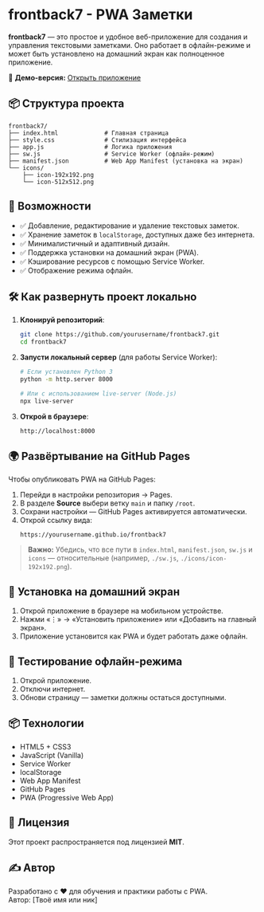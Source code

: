 # frontback7 - PWA Заметки

**frontback7** — это простое и удобное веб-приложение для создания и управления текстовыми заметками. Оно работает в офлайн-режиме и может быть установлено на домашний экран как полноценное приложение.

🔗 **Демо-версия:** [Открыть приложение](https://m00npr1ce.github.io/frontback7)  

## 📦 Структура проекта

```
frontback7/
├── index.html             # Главная страница
├── style.css              # Стилизация интерфейса
├── app.js                 # Логика приложения
├── sw.js                  # Service Worker (офлайн-режим)
├── manifest.json          # Web App Manifest (установка на экран)
└── icons/
    ├── icon-192x192.png
    └── icon-512x512.png
```

## 🚀 Возможности

- ✅ Добавление, редактирование и удаление текстовых заметок.
- ✅ Хранение заметок в `localStorage`, доступных даже без интернета.
- ✅ Минималистичный и адаптивный дизайн.
- ✅ Поддержка установки на домашний экран (PWA).
- ✅ Кэширование ресурсов с помощью Service Worker.
- ✅ Отображение режима офлайн.

## 🛠 Как развернуть проект локально

1. **Клонируй репозиторий**:
   ```bash
   git clone https://github.com/yourusername/frontback7.git
   cd frontback7
   ```

2. **Запусти локальный сервер** (для работы Service Worker):
   ```bash
   # Если установлен Python 3
   python -m http.server 8000

   # Или с использованием live-server (Node.js)
   npx live-server
   ```

3. **Открой в браузере**:
   ```
   http://localhost:8000
   ```

## 🌍 Развёртывание на GitHub Pages

Чтобы опубликовать PWA на GitHub Pages:

1. Перейди в настройки репозитория → Pages.
2. В разделе **Source** выбери ветку `main` и папку `/root`.
3. Сохрани настройки — GitHub Pages активируется автоматически.
4. Открой ссылку вида:
   ```
   https://yourusername.github.io/frontback7
   ```

> **Важно:** Убедись, что все пути в `index.html`, `manifest.json`, `sw.js` и `icons` — относительные (например, `./sw.js`, `./icons/icon-192x192.png`).

## 📱 Установка на домашний экран

1. Открой приложение в браузере на мобильном устройстве.
2. Нажми «⋮» → «Установить приложение» или «Добавить на главный экран».
3. Приложение установится как PWA и будет работать даже офлайн.

## 🧪 Тестирование офлайн-режима

1. Открой приложение.
2. Отключи интернет.
3. Обнови страницу — заметки должны остаться доступными.

## 📦 Технологии

- HTML5 + CSS3
- JavaScript (Vanilla)
- Service Worker
- localStorage
- Web App Manifest
- GitHub Pages
- PWA (Progressive Web App)

## 🧾 Лицензия

Этот проект распространяется под лицензией **MIT**.

## ✍️ Автор

Разработано с ❤️ для обучения и практики работы с PWA.  
Автор: [Твоё имя или ник]
